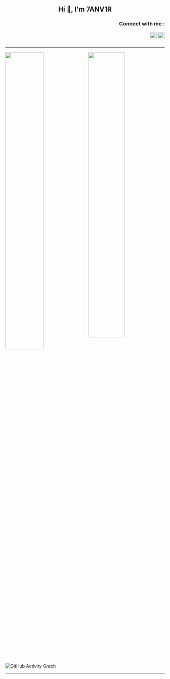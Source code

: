 
<h2 align="center">Hi 👋, I'm 7ANV1R</h1>



<h3 align="right">Connect with me :</h3>

<a href="https://twitter.com/Tanvir_ibnmizan">
  <img align="right" alt="Tanvir Ibn Mizan - Twitter" width="22px" src="https://upload.wikimedia.org/wikipedia/sco/9/9f/Twitter_bird_logo_2012.svg"/>
</a>
<a href="https://mail.google.com/mail/?view=cm&source=mailto&to=tanvir.inquiries@gmail.com">
  <img align="right" alt="Tanvir Ibn Mizan - Twitter" width="22px" src="https://upload.wikimedia.org/wikipedia/commons/7/7e/Gmail_icon_%282020%29.svg"/>
</a>
<br/>
<br/>
 

---
<img  src="https://github-readme-stats.vercel.app/api?username=7ANV1R&show_icons=true&hide_border=true&theme=tokyonight" width="48%" align="right" >
<img  src="https://github-readme-streak-stats.herokuapp.com/?user=7ANV1R&theme=tokyonight&hide_border=true" width="49%" >

![GitHub Activity Graph](https://activity-graph.herokuapp.com/graph?username=7ANV1R&bg_color=000000&color=4fff67&line=4fff67&point=ffffff&area=true&hide_border=true)

---
